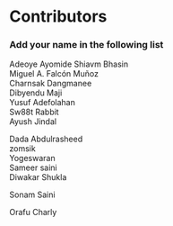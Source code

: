 
# Contributors

### Add your name in the following list

Adeoye Ayomide
Shiavm Bhasin <br>
Miguel A. Falcón Muñoz <br>
Charnsak Dangmanee <br>
Dibyendu Maji <br> 
Yusuf Adefolahan <br> 
Sw88t Rabbit <br>
Ayush Jindal <br>

Dada Abdulrasheed<br>
zomsik<br> 
Yogeswaran<br>
Sameer saini<br>
Diwakar Shukla<br>

Sonam Saini <br>

Orafu Charly<br>




